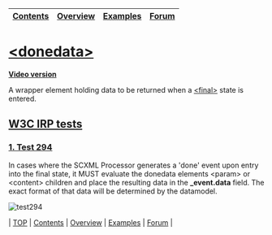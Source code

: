<a name="top-anchor"/>
  
| [Contents](../README.md#table-of-contents) | [Overview](../README.md#scxml-overview) | [Examples](../README.md#examples) | [Forum](https://github.com/alexzhornyak/SCXML-tutorial/discussions) |
|---|---|---|---|

# [\<donedata\>](https://www.w3.org/TR/scxml/#donedata)

**[Video version](https://youtu.be/VOKu7TYXN_s)**

A wrapper element holding data to be returned when a [\<final\>](https://github.com/alexzhornyak/SCXML-tutorial/blob/master/Doc/Introduction.md#final-state) state is entered.

## [W3C IRP tests](https://www.w3.org/Voice/2013/scxml-irp)

### [1. Test 294](https://www.w3.org/Voice/2013/scxml-irp/294/test294.txml)
In cases where the SCXML Processor generates a 'done' event upon entry into the final state, it MUST evaluate the donedata elements \<param\> or \<content\> children and place the resulting data in the **\_event.data** field. The exact format of that data will be determined by the datamodel.

![test294](https://user-images.githubusercontent.com/18611095/28512862-522e6104-705c-11e7-9c12-8c13f814d591.png)

| [TOP](#top-anchor) | [Contents](../README.md#table-of-contents) | [Overview](../README.md#scxml-overview) | [Examples](../README.md#examples) | [Forum](https://github.com/alexzhornyak/SCXML-tutorial/discussions) |

